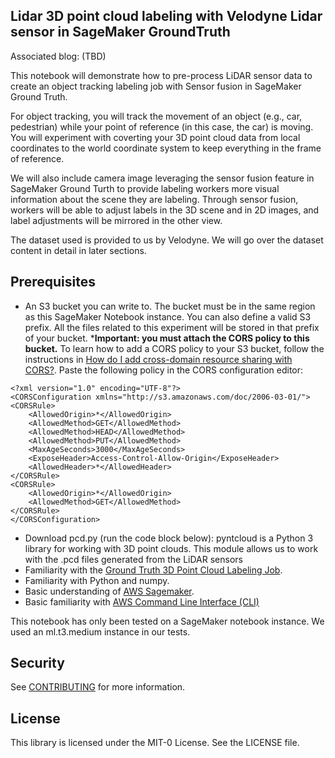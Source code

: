 ##  Lidar 3D point cloud labeling with Velodyne Lidar sensor in SageMaker GroundTruth

Associated blog: (TBD)

This notebook will demonstrate how to pre-process LiDAR sensor data to create an object tracking labeling job with Sensor fusion in SageMaker Ground Truth.

For object tracking, you will track the movement of an object (e.g., car, pedestrian) while your point of reference (in this case, the car) is moving. You will experiment with coverting your 3D point cloud data from local coordinates to the world coordinate system to keep everything in the frame of reference.

We will also include camera image leveraging the sensor fusion feature in SageMaker Ground Turth to provide labeling workers more visual information about the scene they are labeling. Through sensor fusion, workers will be able to adjust labels in the 3D scene and in 2D images, and label adjustments will be mirrored in the other view.

The dataset used is provided to us by Velodyne. We will go over the dataset content in detail in later sections.

## Prerequisites

- An S3 bucket you can write to. The bucket must be in the same region as this SageMaker Notebook instance. You can also define a valid S3 prefix. All the files related to this experiment will be stored in that prefix of your bucket. ***Important: you must attach the CORS policy to this bucket.** To learn how to add a CORS policy to your S3 bucket, follow the instructions in [How do I add cross-domain resource sharing with CORS?](https://docs.aws.amazon.com/AmazonS3/latest/userguide/enabling-cors-examples.html). Paste the following policy in the CORS configuration editor:

```
<?xml version="1.0" encoding="UTF-8"?>
<CORSConfiguration xmlns="http://s3.amazonaws.com/doc/2006-03-01/">
<CORSRule>
    <AllowedOrigin>*</AllowedOrigin>
    <AllowedMethod>GET</AllowedMethod>
    <AllowedMethod>HEAD</AllowedMethod>
    <AllowedMethod>PUT</AllowedMethod>
    <MaxAgeSeconds>3000</MaxAgeSeconds>
    <ExposeHeader>Access-Control-Allow-Origin</ExposeHeader>
    <AllowedHeader>*</AllowedHeader>
</CORSRule>
<CORSRule>
    <AllowedOrigin>*</AllowedOrigin>
    <AllowedMethod>GET</AllowedMethod>
</CORSRule>
</CORSConfiguration>
```

- Download pcd.py (run the code block below): pyntcloud is a Python 3 library for working with 3D point clouds. This module allows us to work with the .pcd files generated from the LiDAR sensors
- Familiarity with the [Ground Truth 3D Point Cloud Labeling Job](https://docs.aws.amazon.com/sagemaker/latest/dg/sms-point-cloud.html).
- Familiarity with Python and numpy.
- Basic understanding of [AWS Sagemaker](https://aws.amazon.com/sagemaker/).
- Basic familiarity with [AWS Command Line Interface (CLI)](https://aws.amazon.com/cli/)

This notebook has only been tested on a SageMaker notebook instance. We used an ml.t3.medium instance in our tests.


## Security

See [CONTRIBUTING](CONTRIBUTING.md#security-issue-notifications) for more information.

## License

This library is licensed under the MIT-0 License. See the LICENSE file.

